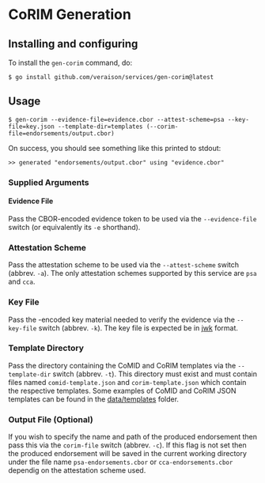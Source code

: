 # CoRIM Generation

## Installing and configuring

To install the `gen-corim` command, do:

```
$ go install github.com/veraison/services/gen-corim@latest
```

## Usage

```
$ gen-corim --evidence-file=evidence.cbor --attest-scheme=psa --key-file=key.json --template-dir=templates (--corim-file=endorsements/output.cbor)
```

On success, you should see something like this printed to stdout:

```
>> generated "endorsements/output.cbor" using "evidence.cbor"
```
### Supplied Arguments
#### Evidence File

Pass the CBOR-encoded evidence token to be used via the `--evidence-file` switch (or equivalently its `-e` shorthand).

### Attestation Scheme

Pass the attestation scheme to be used via the `--attest-scheme` switch (abbrev. `-a`). The only attestation schemes supported by this service are `psa` and `cca`.

### Key File

Pass the -encoded key material needed to verify the evidence via the `--key-file` switch (abbrev. `-k`). The key file is expected be in [jwk](https://openid.net/specs/draft-jones-json-web-key-03.html) format.

### Template Directory

Pass the directory containing the CoMID and CoRIM templates via the `--template-dir` switch (abbrev. `-t`). This directory must exist and must contain files named `comid-template.json` and `corim-template.json` which contain the respective templates. Some examples of CoMID and CoRIM JSON templates can be found in the [data/templates](data/templates) folder.

### Output File (Optional)

If you wish to specify the name and path of the produced endorsement then pass this via the `corim-file` switch (abbrev. `-c`). If this flag is not set then the produced endorsement will be saved in the current working directory under the file name `psa-endorsements.cbor` or `cca-endorsements.cbor` dependig on the attestation scheme used.

